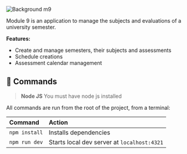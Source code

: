 <!-- # MODULO 9 -->

<!--
```sh
npm create astro@latest -- --template basics
``` -->

![Background m9](/src/assets/m9.png)

Module 9 is an application to manage the subjects and evaluations of a university semester.

**Features:**

- Create and manage semesters, their subjects and assessments
- Schedule creations
- Assessment calendar management

<!--
## 🚀 Project Structure

Inside of your Astro project, you'll see the following folders and files:

```text
/
├── public/
│   └── favicon.svg
├── src/
│   ├── layouts/
│   │   └── Layout.astro
│   └── pages/
│       └── index.astro
└── package.json
``` -->

## 🧞 Commands

> **Node JS** You must have node js installed

All commands are run from the root of the project, from a terminal:

| Command       | Action                                      |
| :------------ | :------------------------------------------ |
| `npm install` | Installs dependencies                       |
| `npm run dev` | Starts local dev server at `localhost:4321` |

<!-- | `npm run build`           | Build your production site to `./dist/`          |
| `npm run preview`         | Preview your build locally, before deploying     |
| `npm run astro ...`       | Run CLI commands like `astro add`, `astro check` |
| `npm run astro -- --help` | Get help using the Astro CLI                     | -->
